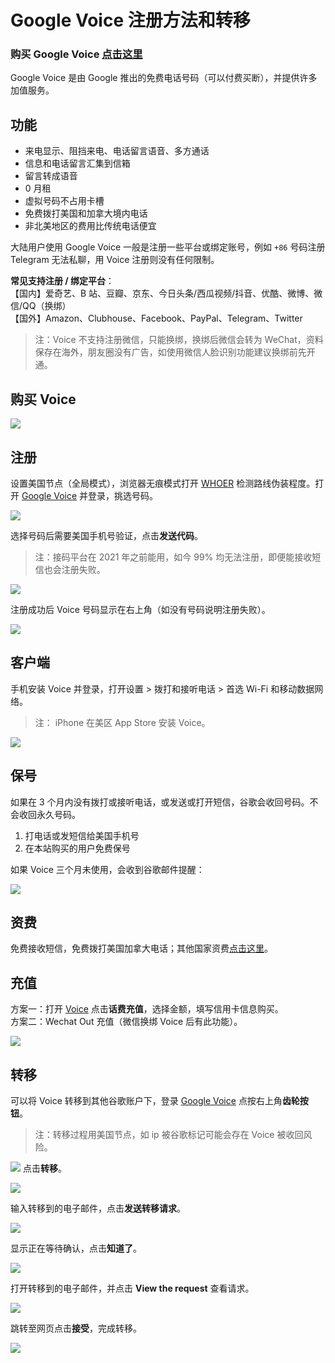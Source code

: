 # Google Voice 注册方法和转移

### 购买 Google Voice [点击这里](https://t.me/gv188)

Google Voice 是由 Google 推出的免费电话号码（可以付费买断），并提供许多加值服务。

## 功能

- 来电显示、阻挡来电、电话留言语音、多方通话
- 信息和电话留言汇集到信箱
- 留言转成语音
- 0 月租
- 虚拟号码不占用卡槽
- 免费拨打美国和加拿大境内电话
- 非北美地区的费用比传统电话便宜

大陆用户使用 Google Voice 一般是注册一些平台或绑定账号，例如 `+86` 号码注册 Telegram 无法私聊，用 Voice 注册则没有任何限制。

**常见支持注册 / 绑定平台**：\
【国内】爱奇艺、B 站、豆瓣、京东、今日头条/西瓜视频/抖音、优酷、微博、微信/QQ（换绑）\
【国外】Amazon、Clubhouse、Facebook、PayPal、Telegram、Twitter

> 注：Voice 不支持注册微信，只能换绑，换绑后微信会转为 WeChat，资料保存在海外，朋友圈没有广告，如使用微信人脸识别功能建议换绑前先开通。

## 购买 Voice

[![](/img/Voice/01.png)](https://t.me/gv188)

## 注册

设置美国节点（全局模式），浏览器无痕模式打开 [WHOER](https://whoer.net) 检测路线伪装程度。打开 [Google Voice](https://voice.google.com/) 并登录，挑选号码。

![](https://i.loli.net/2021/03/02/jeDNBWAMYazm6ko.png)

选择号码后需要美国手机号验证，点击**发送代码**。

> 注：接码平台在 2021 年之前能用，如今 99% 均无法注册，即便能接收短信也会注册失败。

![](https://i.loli.net/2021/03/02/Bd2OEmhbHKrlzX7.png)

注册成功后 Voice 号码显示在右上角（如没有号码说明注册失败）。

![](https://tva4.sinaimg.cn/large/008aobiRgy1gmhm3prql2j31qi124wlf.jpg)

## 客户端

手机安装 Voice 并登录，打开设置 > 拨打和接听电话 > 首选 Wi-Fi 和移动数据网络。

> 注： iPhone 在美区 App Store 安装 Voice。

![](https://i.loli.net/2021/03/02/TM7HSyVJK5fbnCQ.png)

## 保号

如果在 3 个月内没有拨打或接听电话，或发送或打开短信，谷歌会收回号码。不会收回永久号码。

1. 打电话或发短信给美国手机号
2. 在本站购买的用户免费保号
  

如果 Voice 三个月未使用，会收到谷歌邮件提醒：

![](https://i.imgur.com/kZualA4.jpg)

## 资费

免费接收短信，免费拨打美国加拿大电话；其他国家资费[点击这里](https://voice.google.com/u/0/rates?pli=1)。

## 充值

方案一：打开 [Voice](https://voice.google.com/u/3/billing) 点击**话费充值**，选择金额，填写信用卡信息购买。\
方案二：Wechat Out 充值（微信换绑 Voice 后有此功能）。

![](https://i.imgur.com/facZ0Wb.jpg)

## 转移

可以将 Voice 转移到其他谷歌账户下，登录 [Google Voice](https://voice.google.com/u/0/messages) 点按右上角**齿轮按钮**。

> 注：转移过程用美国节点，如 ip 被谷歌标记可能会存在 Voice 被收回风险。

![](https://i.imgur.com/FpZ4KxH.png)
点击**转移**。

![](https://i.imgur.com/OASFgdA.png)

输入转移到的电子邮件，点击**发送转移请求**。

![](https://i.imgur.com/dnPKT2H.png)

显示正在等待确认，点击**知道了**。

![](https://i.imgur.com/YbWLJgg.png)

打开转移到的电子邮件，并点击 **View the request** 查看请求。

![](https://i.imgur.com/4H0A9lC.png)

跳转至网页点击**接受**，完成转移。

![](https://i.imgur.com/naiWfji.png)



